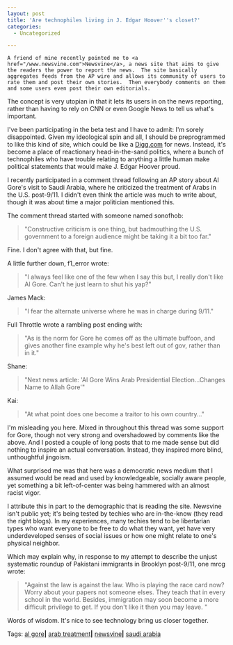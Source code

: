 ```yaml
---
layout: post
title: 'Are technophiles living in J. Edgar Hoover''s closet?'
categories:
  - Uncategorized

---
```



    A friend of mine recently pointed me to <a href="/www.newsvine.com">Newsvine</a>, a news site that aims to give the readers the power to report the news.  The site basically aggregates feeds from the AP wire and allows its community of users to rate them and post their own stories.  Then everybody comments on them and some users even post their own editorials.

The concept is very utopian in that it lets its users in on the news reporting, rather than having to rely on CNN or even Google News to tell us what's important.

I've been participating in the beta test and I have to admit: I'm sorely disappointed.  Given my ideological spin and all, I should be preprogrammed to like this kind of site, which could be like a <a href="http://www.digg.com">Digg.com</a> for news.  Instead, it's become a place of reactionary head-in-the-sand politics, where a bunch of technophiles who have trouble relating to anything a little human make political statements that would make J. Edgar Hoover proud.

I recently participated in a comment thread following an AP story about Al Gore's visit to Saudi Arabia, where he criticized the treatment of Arabs in the U.S. post-9/11.  I didn't even think the article was much to write about, though it was about time a major politician mentioned this.

The comment thread started with someone named sonofhob:
<blockquote class="posterous_short_quote">"Constructive criticism is one thing, but badmouthing the U.S. government to a foreign audience might be taking it a bit too far."</blockquote>
Fine.  I don't agree with that, but fine.

A little further down, f1_error wrote:
<blockquote class="posterous_short_quote">"I always feel like one of the few when I say this but, I really don't like Al Gore. Can't he just learn to shut his yap?"</blockquote>
James Mack:
<blockquote class="posterous_short_quote">"I fear the alternate universe where he was in charge during 9/11."</blockquote>
Full Throttle wrote a rambling post ending with:
<blockquote class="posterous_short_quote">"As is the norm for Gore he comes off as the ultimate buffoon, and gives another fine example why he's best left out of gov, rather than in it."</blockquote>
Shane:
<blockquote class="posterous_short_quote">"Next news article: 'Al Gore Wins Arab Presidential Election...Changes Name to Allah Gore'"</blockquote>
Kai:
<blockquote class="posterous_short_quote">"At what point does one become a traitor to his own country..."</blockquote>
I'm misleading you here.  Mixed in throughout this thread was some support for Gore, though not very strong and overshadowed by comments like the above.  And I posted a couple of long posts that to me made sense but did nothing to inspire an actual conversation.  Instead, they inspired more blind, unthoughtful jingoism.

What surprised me was that here was a democratic news medium that I assumed would be read and used by knowledgeable, socially aware people, yet something a bit left-of-center was being hammered with an almost racist vigor.

I attribute this in part to the demographic that is reading the site.  Newsvine isn't public yet; it's being tested by techies who are in-the-know (they read the right blogs).  In my experiences, many techies tend to be libertarian types who want everyone to be free to do what they want, yet have very underdeveloped senses of social issues or how one might relate to one's physical neighbor.

Which may explain why, in response to my attempt to describe the unjust systematic roundup of Pakistani immigrants in Brooklyn post-9/11, one mrcg wrote:
<blockquote class="posterous_medium_quote">"Against the law is against the law. Who is playing the race card now? Worry about your papers not someone elses. They teach that in every school in the world.
Besides, immigration may soon become a more difficult privilege to get. If you don't like it then you may leave. "</blockquote>
Words of wisdom.  It's nice to see technology bring us closer together.

Tags: <a href="http://www.technorati.com/tag/al%20gore" rel="tag">al gore</a><strong>|</strong> <a href="http://www.technorati.com/tag/arab%20treatment" rel="tag">arab treatment</a><strong>|</strong> <a href="http://www.technorati.com/tag/newsvine" rel="tag">newsvine</a><strong>|</strong> <a href="http://www.technorati.com/tag/saud" rel="tag">saudi arabia
</a>
  
